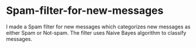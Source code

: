 # Spam-filter-for-new-messages
I made a Spam filter for new messages which categorizes new messages as either Spam or Not-spam. The filter uses Naive Bayes algorithm to classify messages.
